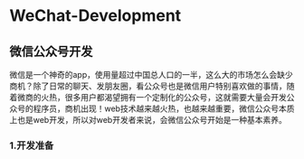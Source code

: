 # WeChat-Development
微信公众号开发
---
微信是一个神奇的app，使用量超过中国总人口的一半，这么大的市场怎么会缺少商机？除了日常的聊天、发朋友圈，看公众号也是微信用户特别喜欢做的事情，随着微商的火热，很多用户都渴望拥有一个定制化的公众号，这就需要大量会开发公众号的程序员，商机出现！web技术越来越火热，也越来越重要，微信公众号本质上也是web开发，所以对web开发者来说，会微信公众号开始是一种基本素养。
### 1.开发准备
